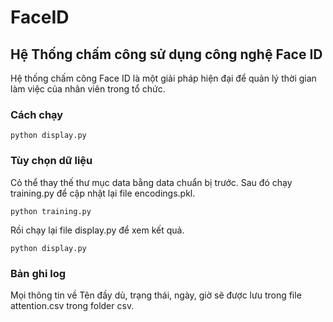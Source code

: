 # FaceID
## Hệ Thống chấm công sử dụng công nghệ Face ID
Hệ thống chấm công Face ID là một giải pháp hiện đại để quản lý thời gian làm việc của nhân viên trong tổ chức. 

### Cách chạy
```
python display.py
```

### Tùy chọn dữ liệu
Cỏ thể thay thế thư mục data bằng data chuẩn bị trước.
Sau đó chạy training.py để cập nhật lại file encodings.pkl.
```
python training.py
```

Rồi chạy lại file display.py để xem kết quả.
```
python display.py
```

### Bản ghi log
Mọi thông tin về Tên đầy dủ, trạng thái, ngày, giờ sẽ được lưu trong file attention.csv trong folder csv.
